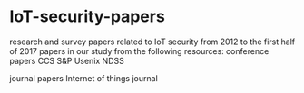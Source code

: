 # IoT-security-papers
research and survey papers related to IoT security from 2012 to the first half of 2017
papers in our study from the following resources:
conference papers
CCS
S&P
Usenix
NDSS

journal papers
Internet of things journal
